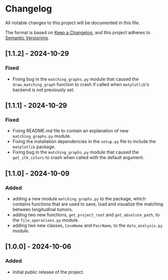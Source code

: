 # Changelog

All notable changes to this project will be documented in this file.

The format is based on [Keep a Changelog](https://keepachangelog.com/en/1.0.0/), and this project adheres to [Semantic Versioning](https://semver.org/spec/v2.0.0.html).

## [1.1.2] - 2024-10-29
### Fixed
- Fixing bug in the `matching_graphs.py` module that caused the `draw_matching_graph` function to crash if called when
`matplotlib`'s backend is not previously set.

## [1.1.1] - 2024-10-29
### Fixed
- Fixing README.md file to contain an explanation of new `matching_graphs.py` module.
- Fixing the installation dependencies in the `setup.py` file to include the `matplotlib` package.
- Fixing bug in the `matching_graphs.py` module that caused the `get_itk_colors` to crash when called with the default
argument.

## [1.1.0] - 2024-10-09
### Added
- adding a new module `matching_graphs.py` to the package, which contains functions that are used to save, load and
visualize the matching between longitudinal tumors.
- adding two new functions, `get_project_root` and `get_absolute_path`, to the `file_operations.py` module.
- adding two new classes, `CaseName` and `PairName`, to the `data_analysis.py` module.

## [1.0.0] - 2024-10-06
### Added
- Initial public release of the project.
